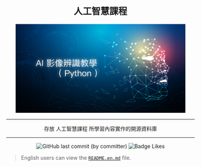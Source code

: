 <div align="center">

# `人工智慧課程`

<img src="./.github/ai-index.jpg" alt="ai-icon" width="90%"/>

---

存放 人工智慧課程 所學習內容實作的開源資料庫

---

![GitHub last commit (by committer)](https://img.shields.io/github/last-commit/Raxytw/ai-work.svg?style=for-the-badge&labelColor=34a84d&color=268039) ![Badge Likes](https://img.shields.io/github/stars/Raxytw/ai-work.svg?style=for-the-badge&labelColor=d0ab23&color=b0901e&logoColor=white&logo=Trustpilot)

</div>

> English users can view the [`README.en.md`](https://github.com/Raxytw/Artificial-Intelligence-Course/blob/main/README.en.md) file.  
